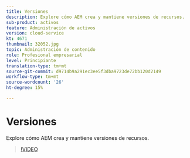 ```yaml
---
title: Versiones
description: Explore cómo AEM crea y mantiene versiones de recursos.
sub-product: activos
feature: Administración de activos
version: cloud-service
kt: 4671
thumbnail: 32052.jpg
topic: Administración de contenido
role: Profesional empresarial
level: Principiante
translation-type: tm+mt
source-git-commit: d9714b9a291ec3ee5f3dba9723de72bb120d2149
workflow-type: tm+mt
source-wordcount: '26'
ht-degree: 15%

---
```



# Versiones

Explore cómo AEM crea y mantiene versiones de recursos.

>[!VIDEO](https://video.tv.adobe.com/v/32052/?quality=12&learn=on&hidetitle=true)
